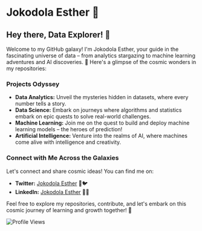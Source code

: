 # Jokodola Esther 🌟

## Hey there, Data Explorer! 🚀

Welcome to my GitHub galaxy! I'm Jokodola Esther, your guide in the fascinating universe of data – from analytics stargazing to machine learning adventures and AI discoveries. 🌌 Here's a glimpse of the cosmic wonders in my repositories:

### Projects Odyssey
- **Data Analytics:** Unveil the mysteries hidden in datasets, where every number tells a story.
- **Data Science:** Embark on journeys where algorithms and statistics embark on epic quests to solve real-world challenges.
- **Machine Learning:** Join me on the quest to build and deploy machine learning models – the heroes of prediction!
- **Artificial Intelligence:** Venture into the realms of AI, where machines come alive with intelligence and creativity.

### Connect with Me Across the Galaxies
Let's connect and share cosmic ideas! You can find me on:
- **Twitter:** [Jokodola Esther](https://twitter.com/hermosa_girlll) 🌌🐦
- **LinkedIn:** [Jokodola Esther](https://www.linkedin.com/in/esther-jokodola-a1816421a?utm_source=share&utm_campaign=share_via&utm_content=profile&utm_medium=android_app) 💼🌌

Feel free to explore my repositories, contribute, and let's embark on this cosmic journey of learning and growth together! 🌠

![Profile Views](https://komarev.com/ghpvc/?username=Estherjokodola&color=blueviolet)

